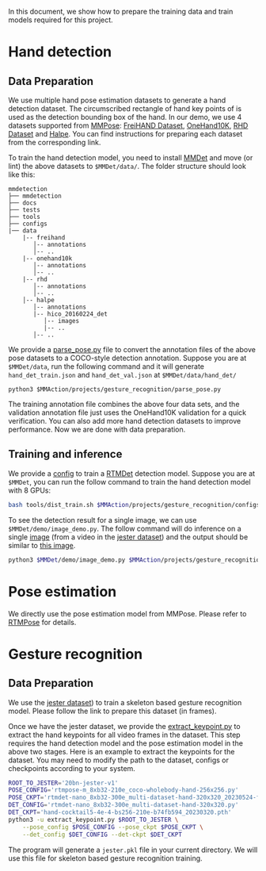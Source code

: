 In this document, we show how to prepare the training data and train models required for this project.

# Hand detection

## Data Preparation

We use multiple hand pose estimation datasets to generate a hand detection dataset. The circumscribed rectangle of hand key points of is used as the detection bounding box of the hand. In our demo, we use 4 datasets supported from [MMPose](https://github.com/open-mmlab/mmpose): [FreiHAND Dataset](https://mmpose.readthedocs.io/en/latest/dataset_zoo/2d_hand_keypoint.html#freihand-dataset), [OneHand10K](https://mmpose.readthedocs.io/en/latest/dataset_zoo/2d_hand_keypoint.html#onehand10k), [RHD Dataset](https://mmpose.readthedocs.io/en/latest/dataset_zoo/2d_hand_keypoint.html#rhd-dataset) and [Halpe](https://mmpose.readthedocs.io/en/latest/dataset_zoo/2d_wholebody_keypoint.html#halpe). You can find instructions for preparing each dataset from the corresponding link.

To train the hand detection model, you need to install [MMDet](https://github.com/open-mmlab/mmdetection) and move (or lint) the above datasets to `$MMDet/data/`. The folder structure should look like this:

```
mmdetection
├── mmdetection
├── docs
├── tests
├── tools
├── configs
|── data
    |-- freihand
       │-- annotations
       │-- ..
    |-- onehand10k
       │-- annotations
       │-- ..
    |-- rhd
       │-- annotations
       │-- ..
    │-- halpe
       │-- annotations
       |-- hico_20160224_det
          │-- images
          |-- ..
       │-- ..
```

We provide a [parse_pose.py](/projects/gesture_recognition/parse_pose.py) file to convert the annotation files of the above pose datasets to a COCO-style detection annotation. Suppose you are at `$MMDet/data`, run the following command and it will generate `hand_det_train.json` and `hand_det_val.json` at `$MMDet/data/hand_det/`

```
python3 $MMAction/projects/gesture_recognition/parse_pose.py
```

The training annotation file combines the above four data sets, and the validation annotation file just uses the OneHand10K validation for a quick verification. You can also add more hand detection datasets to improve performance. Now we are done with data preparation.

## Training and inference

We provide a [config](/projects/gesture_recognition/configs/rtmdet_nano_320-8xb32_multi-dataset-hand.py) to train a [RTMDet](https://arxiv.org/abs/2212.07784) detection model. Suppose you are at `$MMDet`, you can run the follow command to train the hand detection model with 8 GPUs:

```bash
bash tools/dist_train.sh $MMAction/projects/gesture_recognition/configs/rtmdet_nano_320-8xb32_multi-dataset-hand.py 8
```

To see the detection result for a single image, we can use `$MMDet/demo/image_demo.py`. The follow command will do inference on a single [image](/projects/gesture_recognition/demo/hand_det.jpg) (from a video in the [jester dataset](/tools/data/jester)) and the output should be similar to [this image](/projects/gesture_recognition/demo/hand_det_out.jpg).

```bash
python3 $MMDet/demo/image_demo.py $MMAction/projects/gesture_recognition/demo/hand_det.jpg PATH_TO_HAND_DET_CHECKPOINT --out-dir='.'
```

# Pose estimation

We directly use the pose estimation model from MMPose. Please refer to [RTMPose](https://github.com/open-mmlab/mmpose/tree/main/configs/hand_2d_keypoint/rtmpose) for details.

# Gesture recognition

## Data Preparation

We use the [jester dataset](/tools/data/jester)) to train a skeleton based gesture recognition model. Please follow the link to prepare this dataset (in frames).

Once we have the jester dataset, we provide the [extract_keypoint.py](/projects/gesture_recognition/extract_keypoint.py) to extract the hand keypoints for all video frames in the dataset. This step requires the hand detection model and the pose estimation model in the above two stages. Here is an example to extract the keypoints for the dataset. You may need to modify the path to the dataset, configs or checkpoints according to your system.

```bash
ROOT_TO_JESTER='20bn-jester-v1'
POSE_CONFIG='rtmpose-m_8xb32-210e_coco-wholebody-hand-256x256.py'
POSE_CKPT='rtmdet-nano_8xb32-300e_multi-dataset-hand-320x320_20230524-f6ffed6a.pth'
DET_CONFIG='rtmdet-nano_8xb32-300e_multi-dataset-hand-320x320.py'
DET_CKPT='hand-cocktail5-4e-4-bs256-210e-b74fb594_20230320.pth'
python3 -u extract_keypoint.py $ROOT_TO_JESTER \
    --pose_config $POSE_CONFIG --pose_ckpt $POSE_CKPT \
    --det_config $DET_CONFIG --det-ckpt $DET_CKPT
```

The program will generate a `jester.pkl` file in your current directory. We will use this file for skeleton based gesture recognition training.
